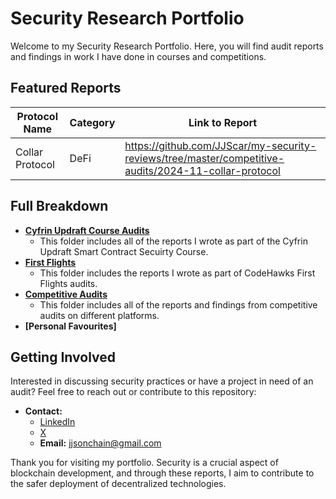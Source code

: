 # Security Research Portfolio

Welcome to my Security Research Portfolio. 
Here, you will find audit reports and findings in work I have done in courses and competitions.

## Featured Reports

| Protocol Name   | Category |                                              Link to Report                                          |
| --------------- | -------- | ---------------------------------------------------------------------------------------------------- |                 
| Collar Protocol |   DeFi   | https://github.com/JJScar/my-security-reviews/tree/master/competitive-audits/2024-11-collar-protocol |                

## Full Breakdown
- **[Cyfrin Updraft Course Audits](https://github.com/JJScar/my-security-reviews/tree/master/cyfrin-course-audits)**
  - This folder includes all of the reports I wrote as part of the Cyfrin Updraft Smart Contract Secuirty Course.
- **[First Flights](https://github.com/JJScar/my-security-reviews/tree/master/codehawks-first-flights)**
  - This folder includes the reports I wrote as part of CodeHawks First Flights audits.
- **[Competitive Audits](https://github.com/JJScar/my-security-reviews/tree/master/competitive-audits)**
  - This folder includes all of the reports and findings from competitive audits on different platforms.   
- **[Personal Favourites]**   

## Getting Involved

Interested in discussing security practices or have a project in need of an audit? Feel free to reach out or contribute to this repository:

- **Contact:**
  - [LinkedIn](https://www.linkedin.com/in/jordan-solomon-b735b8165/)
  - [X](https://twitter.com/JJS_OnChain)
  - **Email:** jjsonchain@gmail.com

Thank you for visiting my portfolio. Security is a crucial aspect of blockchain development, and through these reports, I aim to contribute to the safer deployment of decentralized technologies.
